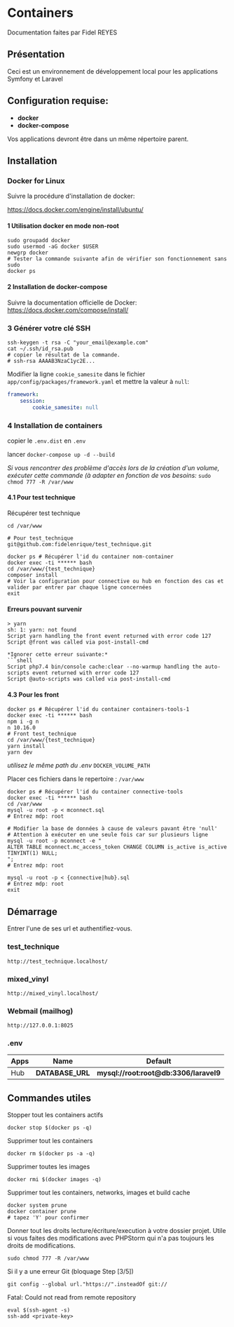 # Containers
Documentation faites par Fidel REYES
## Présentation
Ceci est un environnement de développement local pour les applications Symfony et Laravel

## Configuration requise:
- **docker**
- **docker-compose**

Vos applications devront être dans un même répertoire parent.

## Installation
### Docker for Linux
Suivre la procédure d'installation de docker:

https://docs.docker.com/engine/install/ubuntu/

#### 1 Utilisation docker en mode non-root
```shell
sudo groupadd docker
sudo usermod -aG docker $USER
newgrp docker
# Tester la commande suivante afin de vérifier son fonctionnement sans sudo
docker ps
```

#### 2 Installation de docker-compose
Suivre la documentation officielle de Docker:
https://docs.docker.com/compose/install/

### 3 Générer votre clé SSH

```shell
ssh-keygen -t rsa -C "your_email@example.com"
cat ~/.ssh/id_rsa.pub
# copier le résultat de la commande.
# ssh-rsa AAAAB3NzaC1yc2E...
```

Modifier la ligne `cookie_samesite` dans le fichier `app/config/packages/framework.yaml` et mettre la valeur à `null`:
```yaml
framework:
    session:
        cookie_samesite: null
```

### 4 Installation de containers
copier le `.env.dist` en `.env`

lancer `docker-compose up -d --build`

*Si vous rencontrer des problème d'accès lors de la création d'un volume, exécuter cette commande (à adapter en fonction de vos besoins:*
``sudo chmod 777 -R /var/www``

#### 4.1 Pour test technique
Récupérer test technique

```shell
cd /var/www

# Pour test_technique
git@github.com:fidelenrique/test_technique.git

```

```shell
docker ps # Récupérer l'id du container nom-container
docker exec -ti ****** bash
cd /var/www/{test_technique}
composer install
# Voir la configuration pour connective ou hub en fonction des cas et valider par entrer par chaque ligne concernées
exit
```
#### Erreurs pouvant survenir


```shell
> yarn
sh: 1: yarn: not found
Script yarn handling the front event returned with error code 127
Script @front was called via post-install-cmd

```

```
*Ignorer cette erreur suivante:*
```shell
Script php7.4 bin/console cache:clear --no-warmup handling the auto-scripts event returned with error code 127
Script @auto-scripts was called via post-install-cmd
```

#### 4.3 Pour les front

```shell
docker ps # Récupérer l'id du container containers-tools-1
docker exec -ti ****** bash
npm i -g n
n 10.16.0
# Front test_technique
cd /var/www/{test_technique}
yarn install
yarn dev
```

*utilisez le même path du .env* ```DOCKER_VOLUME_PATH```

Placer ces fichiers dans le repertoire : ```/var/www```
```shell
docker ps # Récupérer l'id du container connective-tools
docker exec -ti ****** bash
cd /var/www
mysql -u root -p < mconnect.sql
# Entrez mdp: root

# Modifier la base de données à cause de valeurs pavant être 'null'
# Attention à exécuter en une seule fois car sur plusieurs ligne
mysql -u root -p mconnect -e "
ALTER TABLE mconnect.mc_access_token CHANGE COLUMN is_active is_active TINYINT(1) NULL;
";
# Entrez mdp: root

mysql -u root -p < {connective|hub}.sql
# Entrez mdp: root
exit
```

## Démarrage

Entrer l'une de ses url et authentifiez-vous.

### test_technique
```http://test_technique.localhost/```

### mixed_vinyl
```http://mixed_vinyl.localhost/ ```

### Webmail (mailhog)
```http://127.0.0.1:8025```



### .env
|  Apps | Name  |   Default | 
|---|---|---|
|  Hub | **DATABASE_URL** | **mysql://root:root@db:3306/laravel9** |


## Commandes utiles
Stopper tout les containers actifs
```shell
docker stop $(docker ps -q)
```

Supprimer tout les containers
```shell
docker rm $(docker ps -a -q)
```

Supprimer toutes les images
```shell
docker rmi $(docker images -q)
```

Supprimer tout les containers, networks, images et build cache
```shell
docker system prune
docker container prune
# tapez 'Y' pour confirmer
```

Donner tout les droits lecture/écriture/execution à votre dossier projet. Utile si vous faites des modifications avec PHPStorm qui n'a pas toujours les droits de modifications.
```shell
sudo chmod 777 -R /var/www
```

Si il y a une erreur Git (bloquage Step [3/5])
```shell
git config --global url."https://".insteadOf git://
```

Fatal: Could not read from remote repository
```shell
eval $(ssh-agent -s)
ssh-add <private-key>
```